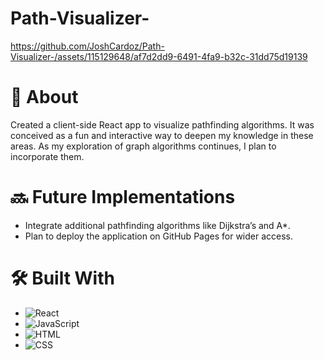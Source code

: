 # Path-Visualizer-

https://github.com/JoshCardoz/Path-Visualizer-/assets/115129648/af7d2dd9-6491-4fa9-b32c-31dd75d19139

# 📜 About
Created a client-side React app to visualize pathfinding algorithms. It was conceived as a fun and interactive way to deepen my knowledge in these areas. As my exploration of graph algorithms continues, I plan to incorporate them.

# 🔜 Future Implementations
- Integrate additional pathfinding algorithms like Dijkstra’s and A*.
- Plan to deploy the application on GitHub Pages for wider access.

# 🛠️ Built With
- ![React](https://img.shields.io/badge/-React-61DAFB?style=flat-square&logo=React&logoColor=white)
- ![JavaScript](https://img.shields.io/badge/-JavaScript-yellow?style=flat-square&logo=javascript)
- ![HTML](https://img.shields.io/badge/-HTML-E34F26?style=flat-square&logo=html5&logoColor=white)
- ![CSS](https://img.shields.io/badge/-CSS-1572B6?style=flat-square&logo=css3)



